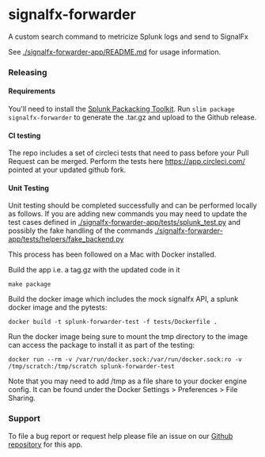 # signalfx-forwarder
A custom search command to metricize Splunk logs and send to SignalFx


See [./signalfx-forwarder-app/README.md](./signalfx-forwarder-app/README.md) for usage information.

### Releasing

#### Requirements
You'll need to install the [Splunk Packacking Toolkit](https://dev.splunk.com/enterprise/docs/releaseapps/packagingtoolkit/installpkgtoolkit).
Run `slim package signalfx-forwarder` to generate the .tar.gz and upload to the Github release.

#### CI testing

The repo includes a set of circleci tests that need to pass before your Pull Request can be merged.
Perform the tests here https://app.circleci.com/ pointed at your updated github fork.

#### Unit Testing
Unit testing should be completed successfully and can be performed locally as follows.
If you are adding new commands you may need to update the test cases defined in [./signalfx-forwarder-app/tests/splunk_test.py](./signalfx-forwarder-app/tests/splunk_test.py) and possibly the fake handling of the commands [./signalfx-forwarder-app/tests/helpers/fake_backend.py](./signalfx-forwarder-app/tests/helpers/fake_backend.py)

This process has been followed on a Mac with Docker installed.

Build the app i.e. a tag.gz with the updated code in it
```
make package
```

Build the docker image which includes the mock signalfx API, a splunk docker image and the pytests:
```
docker build -t splunk-forwarder-test -f tests/Dockerfile .
```

Run the docker image being sure to mount the tmp directory to the image can access the package to install it as part of the testing:
```
docker run --rm -v /var/run/docker.sock:/var/run/docker.sock:ro -v /tmp/scratch:/tmp/scratch splunk-forwarder-test
```

Note that you may need to add /tmp as a file share to your docker engine config. It can be found under the Docker Settings > Preferences > File Sharing.

### Support

To file a bug report or request help please file an issue on our [Github
repository](https://github.com/signalfx/splunk-forwarder/) for this app.

